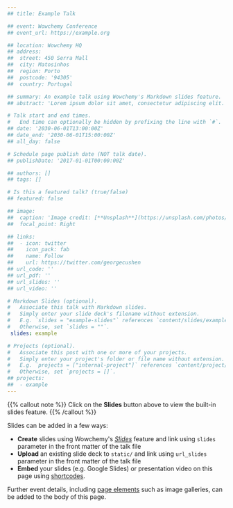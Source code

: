```yaml
---
## title: Example Talk

## event: Wowchemy Conference
## event_url: https://example.org

## location: Wowchemy HQ
## address:
##  street: 450 Serra Mall
##  city: Matosinhos
##  region: Porto
##  postcode: '94305'
##  country: Portugal

## summary: An example talk using Wowchemy's Markdown slides feature.
## abstract: 'Lorem ipsum dolor sit amet, consectetur adipiscing elit. Duis posuere tellusac convallis placerat. Proin tincidunt magna sed ex sollicitudin condimentum. Sed ac faucibus dolor, scelerisque sollicitudin nisi. Cras purus urna, suscipit quis sapien eu, pulvinar tempor diam.'

# Talk start and end times.
#   End time can optionally be hidden by prefixing the line with `#`.
## date: '2030-06-01T13:00:00Z'
## date_end: '2030-06-01T15:00:00Z'
## all_day: false

# Schedule page publish date (NOT talk date).
## publishDate: '2017-01-01T00:00:00Z'

## authors: []
## tags: []

# Is this a featured talk? (true/false)
## featured: false

## image:
##  caption: 'Image credit: [**Unsplash**](https://unsplash.com/photos/bzdhc5b3Bxs)'
##  focal_point: Right

## links:
##  - icon: twitter
##    icon_pack: fab
##    name: Follow
##    url: https://twitter.com/georgecushen
## url_code: ''
## url_pdf: ''
## url_slides: ''
## url_video: ''

# Markdown Slides (optional).
#   Associate this talk with Markdown slides.
#   Simply enter your slide deck's filename without extension.
#   E.g. `slides = "example-slides"` references `content/slides/example-slides.md`.
#   Otherwise, set `slides = ""`.
 slides: example

# Projects (optional).
#   Associate this post with one or more of your projects.
#   Simply enter your project's folder or file name without extension.
#   E.g. `projects = ["internal-project"]` references `content/project/deep-learning/index.md`.
#   Otherwise, set `projects = []`.
## projects:
##  - example
---
```


{{% callout note %}}
Click on the **Slides** button above to view the built-in slides feature.
{{% /callout %}}

Slides can be added in a few ways:

- **Create** slides using Wowchemy's [_Slides_](https://wowchemy.com/docs/managing-content/#create-slides) feature and link using `slides` parameter in the front matter of the talk file
- **Upload** an existing slide deck to `static/` and link using `url_slides` parameter in the front matter of the talk file
- **Embed** your slides (e.g. Google Slides) or presentation video on this page using [shortcodes](https://wowchemy.com/docs/writing-markdown-latex/).

Further event details, including [page elements](https://wowchemy.com/docs/writing-markdown-latex/) such as image galleries, can be added to the body of this page.
